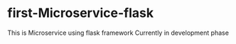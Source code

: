 # first-Microservice-flask
This is Microservice using flask framework
Currently in development phase
